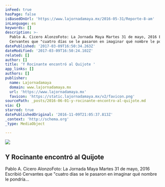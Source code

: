 ```yaml
---
inFeed: true
hasPage: false
isBasedOnUrl: 'https://www.lajornadamaya.mx/2016-05-31/Reporte-8-am'
inLanguage: es
keywords: []
description: >-
  Pablo A. Cicero AlonzoFoto: La Jornada Maya Martes 31 de mayo, 2016 Escribió
  Cervantes que "cuatro días se le pasaron en imaginar qué nombre le pondría...
datePublished: '2017-03-09T16:50:34.263Z'
dateModified: '2017-03-09T16:50:24.102Z'
related: []
author: []
title: 'Y Rocinante encontró al Quijote '
app_links: []
authors: []
publisher:
  name: Lajornadamaya
  domain: www.lajornadamaya.mx
  url: 'https://www.lajornadamaya.mx'
  favicon: 'https://static.lajornadamaya.mx/v2/favicon.png'
sourcePath: _posts/2016-06-01-y-rocinante-encontro-al-quijote.md
via: {}
starred: true
datePublishedOriginal: '2016-11-09T21:05:37.813Z'
_context: 'http://schema.org'
_type: MediaObject

---
```

<article style=""><img src="https://s3-us-west-2.amazonaws.com/the-grid-img/p/9973ad4dfd14fb5315e97e5e99df3132bb2b3149.jpg" /><h1>Y Rocinante encontró al Quijote </h1><p>Pablo A. Cicero AlonzoFoto: La Jornada Maya Martes 31 de mayo, 2016 Escribió Cervantes que "cuatro días se le pasaron en imaginar qué nombre le pondría...</p></article>